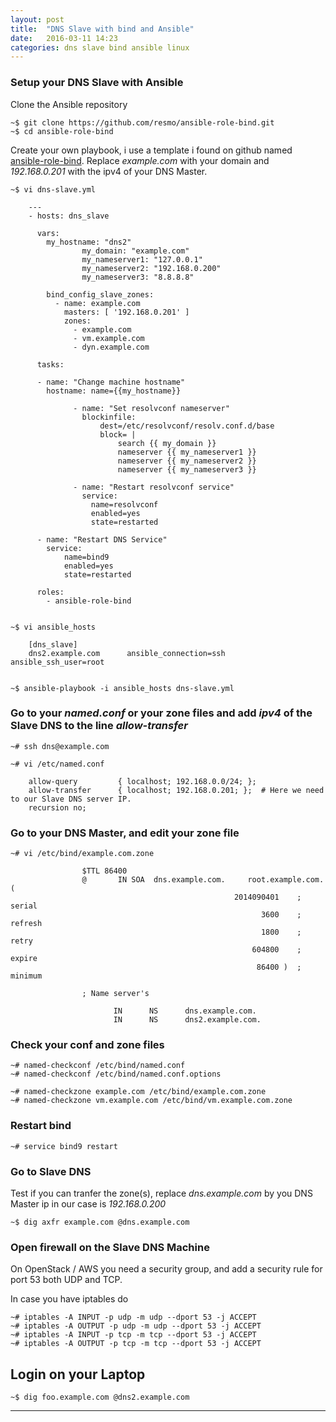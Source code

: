 ```yaml
---
layout: post
title:  "DNS Slave with bind and Ansible"
date:   2016-03-11 14:23
categories: dns slave bind ansible linux
---
```



### Setup your DNS Slave with Ansible

Clone the Ansible repository

    ~$ git clone https://github.com/resmo/ansible-role-bind.git
    ~$ cd ansible-role-bind


Create your own playbook, i use a template i found on github named [ansible-role-bind].
Replace _example.com_ with your domain and _192.168.0.201_ with the ipv4 of your DNS Master.

    ~$ vi dns-slave.yml 

        ---
        - hosts: dns_slave
        
          vars:
            my_hostname: "dns2"
				    my_domain: "example.com"
				    my_nameserver1: "127.0.0.1"
				    my_nameserver2: "192.168.0.200"
				    my_nameserver3: "8.8.8.8"       
 
            bind_config_slave_zones:
              - name: example.com
                masters: [ '192.168.0.201' ]
                zones:
                  - example.com
                  - vm.example.com
                  - dyn.example.com
        
          tasks:
        
          - name: "Change machine hostname"
            hostname: name={{my_hostname}} 

				  - name: "Set resolvconf nameserver"
				    blockinfile:
				        dest=/etc/resolvconf/resolv.conf.d/base
				        block= |
				            search {{ my_domain }}
				            nameserver {{ my_nameserver1 }}
				            nameserver {{ my_nameserver2 }}
				            nameserver {{ my_nameserver3 }}
				
				  - name: "Restart resolvconf service"
				    service: 
				      name=resolvconf
				      enabled=yes
				      state=restarted
        
          - name: "Restart DNS Service"
            service:
                name=bind9
                enabled=yes
                state=restarted
        
          roles:
            - ansible-role-bind


    ~$ vi ansible_hosts 

        [dns_slave]
        dns2.example.com      ansible_connection=ssh  ansible_ssh_user=root


    ~$ ansible-playbook -i ansible_hosts dns-slave.yml

    
### Go to your _named.conf_ or your zone files and add _ipv4_ of the Slave DNS to the line _allow-transfer_

    ~# ssh dns@example.com

    ~# vi /etc/named.conf

        allow-query     	{ localhost; 192.168.0.0/24; };
        allow-transfer		{ localhost; 192.168.0.201; };  # Here we need to our Slave DNS server IP.
        recursion no;


### Go to your DNS Master, and edit your zone file

    ~# vi /etc/bind/example.com.zone

					$TTL 86400
					@       IN SOA  dns.example.com.     root.example.com. (
					                                  2014090401    ; serial
					                                        3600    ; refresh
					                                        1800    ; retry
					                                      604800    ; expire
					                                       86400 )  ; minimum
					
					; Name server's
					
					       IN      NS      dns.example.com.
					       IN      NS      dns2.example.com.        


### Check your conf and zone files

    ~# named-checkconf /etc/bind/named.conf
    ~# named-checkconf /etc/bind/named.conf.options

    ~# named-checkzone example.com /etc/bind/example.com.zone
    ~# named-checkzone vm.example.com /etc/bind/vm.example.com.zone


### Restart bind

    ~# service bind9 restart

### Go to Slave DNS

Test if you can tranfer the zone(s), replace  _dns.example.com_ by you DNS Master ip
in our case is _192.168.0.200_

    ~$ dig axfr example.com @dns.example.com

### Open firewall on the Slave DNS Machine

On OpenStack / AWS you need a security group, and add a security rule for port 53
both UDP and TCP.

In case you have iptables do

    ~# iptables -A INPUT -p udp -m udp --dport 53 -j ACCEPT
    ~# iptables -A OUTPUT -p udp -m udp --dport 53 -j ACCEPT
    ~# iptables -A INPUT -p tcp -m tcp --dport 53 -j ACCEPT
    ~# iptables -A OUTPUT -p tcp -m tcp --dport 53 -j ACCEPT


## Login on your Laptop 

    ~$ dig foo.example.com @dns2.example.com


---
[ansible-role-bind]: <https://github.com/resmo/ansible-role-bind>
